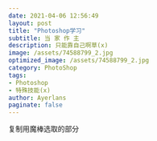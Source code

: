 ```yaml
---
date: 2021-04-06 12:56:49
layout: post
title: "Photoshop学习"
subtitle: 当 家 作 主
description: 只能靠自己啊草(x)
image: /assets/74588799_2.jpg
optimized_image: /assets/74588799_2.jpg
category: PhotoShop
tags:
- Photoshop
- 特殊技能(x)
author: Ayerlans
paginate: false
---
```


复制用魔棒选取的部分

